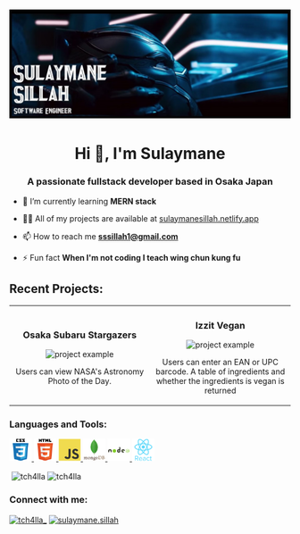 # ![Header](https://github.com/Tch4lla/Tch4lla/blob/main/Github_Header.jpg)

<h1 align="center">Hi 👋, I'm Sulaymane</h1>
<h3 align="center">A passionate fullstack developer based in Osaka Japan</h3>

- 🌱 I’m currently learning **MERN stack**

- 👨‍💻 All of my projects are available at [sulaymanesillah.netlify.app](sulaymanesillah.netlify.app)

- 📫 How to reach me **sssillah1@gmail.com**

- ⚡ Fun fact **When I'm not coding I teach wing chun kung fu**



<h2 align="left">Recent Projects:</h2>

<div align="center">
  <table>
      <tr>
        <td width="50%">
          <h3 align="center">Osaka Subaru Stargazers</h3>
          <p align="center">
            <img src="https://media.giphy.com/media/RNxI88WtHRLGR7zDyP/giphy.gif" alt="project example"/>
            <p align="center">
              Users can view NASA's Astronomy Photo of the Day.
            </p>
          </p>
        </td>
        <td width="50%">
          <h3 align="center">Izzit Vegan</h3>
          <p align="center">
            <img src="https://media.giphy.com/media/eRGBx0qZUT00PrKfDT/giphy.gif" alt="project example"/>
            <p align="center">
              Users can enter an EAN or UPC barcode. A table of ingredients and whether the ingredients is vegan is returned
            </p>
          </p>
        </td>
      </tr>
  </table>
</div>

<h3 align="left">Languages and Tools:</h3>
<p align="left"> <a href="https://www.w3schools.com/css/" target="_blank" rel="noreferrer"> <img src="https://raw.githubusercontent.com/devicons/devicon/master/icons/css3/css3-original-wordmark.svg" alt="css3" width="40" height="40"/> </a> <a href="https://www.w3.org/html/" target="_blank" rel="noreferrer"> <img src="https://raw.githubusercontent.com/devicons/devicon/master/icons/html5/html5-original-wordmark.svg" alt="html5" width="40" height="40"/> </a> <a href="https://developer.mozilla.org/en-US/docs/Web/JavaScript" target="_blank" rel="noreferrer"> <img src="https://raw.githubusercontent.com/devicons/devicon/master/icons/javascript/javascript-original.svg" alt="javascript" width="40" height="40"/> </a> <a href="https://www.mongodb.com/" target="_blank" rel="noreferrer"> <img src="https://raw.githubusercontent.com/devicons/devicon/master/icons/mongodb/mongodb-original-wordmark.svg" alt="mongodb" width="40" height="40"/> </a> <a href="https://nodejs.org" target="_blank" rel="noreferrer"> <img src="https://raw.githubusercontent.com/devicons/devicon/master/icons/nodejs/nodejs-original-wordmark.svg" alt="nodejs" width="40" height="40"/> </a> <a href="https://reactjs.org/" target="_blank" rel="noreferrer"> <img src="https://raw.githubusercontent.com/devicons/devicon/master/icons/react/react-original-wordmark.svg" alt="react" width="40" height="40"/> </a> </p>

<p width="40%">&nbsp;<img align="center" src="https://github-readme-stats.vercel.app/api?username=tch4lla&theme=algolia&show_icons=true&locale=en" alt="tch4lla"/>
<img align="center" src="https://github-readme-streak-stats.herokuapp.com/?user=tch4lla&theme=algolia" alt="tch4lla" /></p>

<h3 align="left">Connect with me:</h3>
<p align="left">
<a href="https://twitter.com/tch4lla_" target="blank"><img align="center" src="https://raw.githubusercontent.com/rahuldkjain/github-profile-readme-generator/master/src/images/icons/Social/twitter.svg" alt="tch4lla_" height="30" width="40" /></a>
<a href="https://linkedin.com/in/sulaymane.sillah" target="blank"><img align="center" src="https://raw.githubusercontent.com/rahuldkjain/github-profile-readme-generator/master/src/images/icons/Social/linked-in-alt.svg" alt="sulaymane.sillah" height="30" width="40" /></a>
</p>
